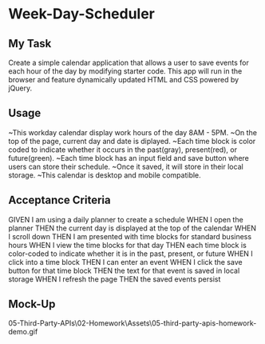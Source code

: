 # Week-Day-Scheduler

## My Task 
Create a simple calendar application that allows a user to save events for each hour of the day by modifying starter code. This app will run in the browser and feature dynamically updated HTML and CSS powered by jQuery.

## Usage
~This workday calendar display work hours of the day 8AM - 5PM.
~On the top of the page, current day and date is diplayed.
~Each time block is color coded to indicate whether it occurs in the past(gray), present(red), or future(green).
~Each time block has an input field and save button where users can store their schedule.
~Once it saved, it will store in their local storage.
~This calendar is desktop and mobile compatible.

## Acceptance Criteria
GIVEN I am using a daily planner to create a schedule
WHEN I open the planner
THEN the current day is displayed at the top of the calendar
WHEN I scroll down
THEN I am presented with time blocks for standard business hours
WHEN I view the time blocks for that day
THEN each time block is color-coded to indicate whether it is in the past, present, or future
WHEN I click into a time block
THEN I can enter an event
WHEN I click the save button for that time block
THEN the text for that event is saved in local storage
WHEN I refresh the page
THEN the saved events persist

## Mock-Up
05-Third-Party-APIs\02-Homework\Assets\05-third-party-apis-homework-demo.gif
